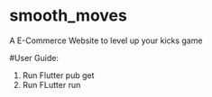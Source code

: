 # smooth_moves

A E-Commerce Website to level up your kicks game

#User Guide:
1. Run Flutter pub get
2. Run FLutter run


